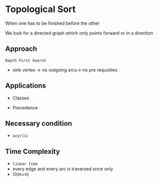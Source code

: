 # Topological Sort

When one has to be finished before the other

We look for a directed graph which only points forward or in a direction

## Approach

`Depth First Search`

- sink vertex -> no outgoing arcs-> no pre requsities

## Applications

- Classes

- Precedence



## Necessary condition

- `acyclic`

## Time Complexity

- `linear time`
- every edge and every arc is traversed once only
- O(m+n)